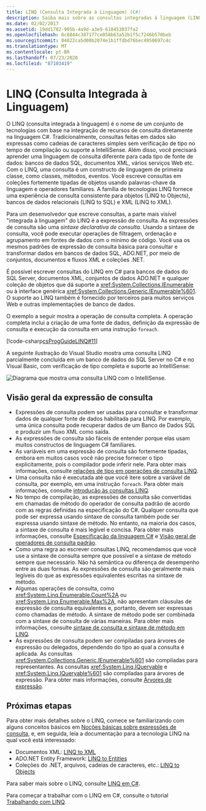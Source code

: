 ```yaml
---
title: LINQ (Consulta Integrada à Linguagem) (C#)
description: Saiba mais sobre as consultas integradas à linguagem (LINQs) e examine um exemplo da operação de consulta completa.
ms.date: 02/02/2017
ms.assetid: 19dd1782-905b-4a9d-a3e9-618453037fa2
ms.openlocfilehash: 6c8844c387177ce858b63a52b1f5c7246b570beb
ms.sourcegitcommit: 04022ca5d00b2074e1b1ffdbd76bec4950697c4c
ms.translationtype: MT
ms.contentlocale: pt-BR
ms.lasthandoff: 07/23/2020
ms.locfileid: "87103419"
---
```

# <a name="language-integrated-query-linq"></a>LINQ (Consulta Integrada à Linguagem)

O LINQ (consulta integrada à linguagem) é o nome de um conjunto de tecnologias com base na integração de recursos de consulta diretamente na linguagem C#. Tradicionalmente, consultas feitas em dados são expressas como cadeias de caracteres simples sem verificação de tipo no tempo de compilação ou suporte a IntelliSense. Além disso, você precisará aprender uma linguagem de consulta diferente para cada tipo de fonte de dados: bancos de dados SQL, documentos XML, vários serviços Web etc. Com o LINQ, uma consulta é um constructo de linguagem de primeira classe, como classes, métodos, eventos. Você escreve consultas em coleções fortemente tipadas de objetos usando palavras-chave da linguagem e operadores familiares. A família de tecnologias LINQ fornece uma experiência de consulta consistente para objetos (LINQ to Objects), bancos de dados relacionais (LINQ to SQL) e XML (LINQ to XML).

Para um desenvolvedor que escreve consultas, a parte mais visível "integrada à linguagem" do LINQ é a expressão de consulta. As expressões de consulta são uma *sintaxe declarativa de consulta*. Usando a sintaxe de consulta, você pode executar operações de filtragem, ordenação e agrupamento em fontes de dados com o mínimo de código. Você usa os mesmos padrões de expressão de consulta básica para consultar e transformar dados em bancos de dados SQL, ADO.NET, por meio de conjuntos, documentos e fluxos XML e coleções .NET.

É possível escrever consultas do LINQ em C# para bancos de dados do SQL Server, documentos XML, conjuntos de dados ADO.NET e qualquer coleção de objetos que dá suporte a <xref:System.Collections.IEnumerable> ou à interface genérica <xref:System.Collections.Generic.IEnumerable%601>. O suporte ao LINQ também é fornecido por terceiros para muitos serviços Web e outras implementações de banco de dados.

O exemplo a seguir mostra a operação de consulta completa. A operação completa inclui a criação de uma fonte de dados, definição da expressão de consulta e execução da consulta em uma instrução `foreach`.

[!code-csharp[csProgGuideLINQ#11](~/samples/snippets/csharp/concepts/linq/index_1.cs)]

A seguinte ilustração do Visual Studio mostra uma consulta LINQ parcialmente concluída em um banco de dados do SQL Server no C# e no Visual Basic, com verificação de tipo completa e suporte ao IntelliSense:

![Diagrama que mostra uma consulta LINQ com o IntelliSense.](./media/introduction-to-linq/linq-query-intellisense.png)

## <a name="query-expression-overview"></a>Visão geral da expressão de consulta

- Expressões de consulta podem ser usadas para consultar e transformar dados de qualquer fonte de dados habilitada para LINQ. Por exemplo, uma única consulta pode recuperar dados de um Banco de Dados SQL e produzir um fluxo XML como saída.
- As expressões de consulta são fáceis de entender porque elas usam muitos constructos de linguagem C# familiares.
- As variáveis em uma expressão de consulta são fortemente tipadas, embora em muitos casos você não precise fornecer o tipo explicitamente, pois o compilador pode inferir nele. Para obter mais informações, consulte [relações de tipo em operações de consulta LINQ](type-relationships-in-linq-query-operations.md).
- Uma consulta não é executada até que você itere sobre a variável de consulta, por exemplo, em uma instrução `foreach`. Para obter mais informações, consulte [introdução às consultas LINQ](introduction-to-linq-queries.md).
- No tempo de compilação, as expressões de consulta são convertidas em chamadas de método do operador de consulta padrão de acordo com as regras definidas na especificação do C#. Qualquer consulta que pode ser expressa usando sintaxe de consulta também pode ser expressa usando sintaxe de método. No entanto, na maioria dos casos, a sintaxe de consulta é mais legível e concisa. Para obter mais informações, consulte [Especificação da linguagem C#](~/_csharplang/spec/expressions.md#query-expressions) e [Visão geral de operadores de consulta padrão](standard-query-operators-overview.md).
- Como uma regra ao escrever consultas LINQ, recomendamos que você use a sintaxe de consulta sempre que possível e a sintaxe de método sempre que necessário. Não há semântica ou diferença de desempenho entre as duas formas. As expressões de consulta são geralmente mais legíveis do que as expressões equivalentes escritas na sintaxe de método.
- Algumas operações de consulta, como <xref:System.Linq.Enumerable.Count%2A> ou <xref:System.Linq.Enumerable.Max%2A>, não apresentam cláusulas de expressão de consulta equivalentes e, portanto, devem ser expressas como chamadas de método. A sintaxe de método pode ser combinada com a sintaxe de consulta de várias maneiras. Para obter mais informações, consulte [sintaxe de consulta e sintaxe de método em LINQ](query-syntax-and-method-syntax-in-linq.md).
- As expressões de consulta podem ser compiladas para árvores de expressão ou delegados, dependendo do tipo ao qual a consulta é aplicada. As consultas <xref:System.Collections.Generic.IEnumerable%601> são compiladas para representantes. As consultas <xref:System.Linq.IQueryable> e <xref:System.Linq.IQueryable%601> são compiladas para árvores de expressão. Para obter mais informações, consulte [Árvores de expressão](../../../expression-trees.md).

## <a name="next-steps"></a>Próximas etapas

Para obter mais detalhes sobre o LINQ, comece se familiarizando com alguns conceitos básicos em [Noções básicas sobre expressões de consulta](../../../linq/query-expression-basics.md), e, em seguida, leia a documentação para a tecnologia LINQ na qual você está interessado:

- Documentos XML: [LINQ to XML](linq-to-xml-overview.md)  
- ADO.NET Entity Framework: [LINQ to Entities](../../../../framework/data/adonet/ef/language-reference/linq-to-entities.md)
- Coleções do .NET, arquivos, cadeias de caracteres, etc.: [LINQ to Objects](linq-to-objects.md)

Para saber mais sobre o LINQ, consulte [LINQ em C#](../../../linq/linq-in-csharp.md).

Para começar a trabalhar com o LINQ em C#, consulte o tutorial [Trabalhando com LINQ](../../../tutorials/working-with-linq.md).
